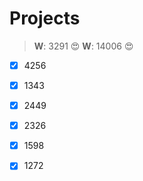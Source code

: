 Projects
========



>**W**: 3291 :heart_eyes:
>**W**: 14006 :heart_eyes:

- [x] 4256
- [x] 1343
- [x] 2449
- [x] 2326
- [x] 1598
- [x] 1272

